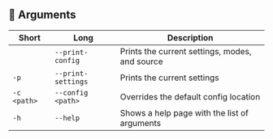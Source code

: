 ## 🔖 Arguments

| Short       | Long               | Description                                    |
| ----------- | ------------------ | ---------------------------------------------- |
|             | `--print-config`   | Prints the current settings, modes, and source |
| `-p`        | `--print-settings` | Prints the current settings                    |
| `-c <path>` | `--config <path>`  | Overrides the default config location          |
| `-h`        | `--help`           | Shows a help page with the list of arguments   |
